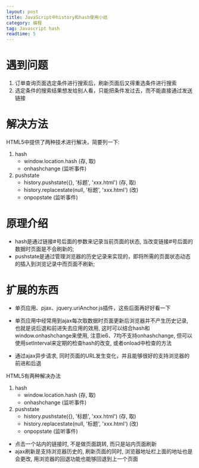 ```yaml
---
layout: post
title: JavaScript中history和hash使用小结
category: 编程
tag: Javascript hash
readtime: 5
---
```


# 遇到问题
1. 订单查询页面选定条件进行搜索后，刷新页面后又得重选条件进行搜索
2. 选定条件的搜索结果想发给别人看，只能把条件发过去，而不能直接通过发送链接

# 解决方法
HTML5中提供了两种技术进行解决，简要列一下:
1. hash
   * window.location.hash (存, 取)
   * onhashchange (监听事件)
2. pushstate
   * history.pushstate({}, '标题', 'xxx.html') (存, 取)
   * history.replacestate(null, '标题', 'xxx.html') (改)
   * onpopstate (监听事件)

# 原理介绍
* hash是通过链接#号后面的参数来记录当前页面的状态, 当改变链接#号后面的数据时页面是不会刷新的;
* pushstate是通过管理浏览器的历史记录来实现的，即将所需的页面状态动态的插入到浏览记录中而页面不刷新;

# 扩展的东西
* 单页应用、pjax、jquery.uriAnchor.js插件，这些后面再好好看一下

* 单页应用中经常用到ajax每次取数据时页面更新后浏览器并不产生历史记录, 也就是说后退和前进失去应用的效用, 这时可以结合hash和window.onhashchange来使用, 
注意ie6、7均不支持onhashchange, 但可以使用setInterval来定期的检查hash的改变, 或者onload中检查的方法

* 通过ajax异步请求, 同时页面的URL发生变化，并且能够很好的支持浏览器的前进和后退

HTML5有两种解决办法
1. hash
   * window.location.hash (存, 取)
   * onhashchange (监听事件)
2. pushstate
   * history.pushstate({}, '标题', 'xxx.html') (存, 取)
   * history.replacestate(null, '标题', 'xxx.html') (改)
   * onpopstate (监听事件)

* 点击一个站内的链接时, 不是做页面跳转, 而只是站内页面刷新
* ajax刷新是支持浏览器历史的, 刷新页面的同时, 浏览器地址栏上面的地址也是会更改, 用浏览器的回退功能也能够回退到上一个页面
